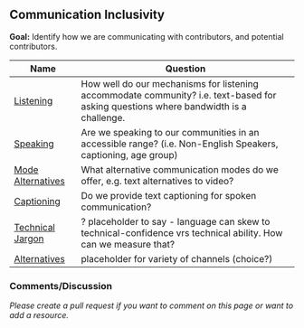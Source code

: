 ## Communication Inclusivity

**Goal:** Identify how we are communicating with contributors, and potential contributors.

Name | Question
--- | ---
[Listening](./resources/communication_inclusivity-listening.md) | How well do our mechanisms for listening accommodate community? i.e. text-based for asking questions where bandwidth is a challenge.
[Speaking](./resources/communication_inclusivity-speaking.md) | Are we speaking to our communities in an accessible range?  (i.e. Non-English Speakers, captioning, age group)
[Mode Alternatives](./resources/communication_inclusivity-mode_alternatives.md) | What alternative communication modes do we offer, e.g. text alternatives to video?
[Captioning](./resources/communication_inclusivity-captioning.md) | Do we provide text captioning for spoken communication?
[Technical Jargon](./resources/communication_inclusivity-technical_jargon.md) |   ? placeholder to say - language can skew to technical-confidence vrs technical ability.  How can we measure that?
[Alternatives](./resources/communication_inclusivity-alternatives.md) | placeholder for variety of channels (choice?)


### Comments/Discussion

_Please create a pull request if you want to comment on this page or want to add a resource._
